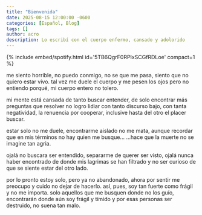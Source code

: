 ```yaml
---
title: "Bienvenida"
date: 2025-08-15 12:00:00 -0600
categories: [Español, Blog]
tags: []
author: acro 
description: Lo escribí con el cuerpo enfermo, cansado y adolorido 
---
```


{% include embed/spotify.html id='5TB6QgrF0RPIxSCGfRDLoe' compact=1 %}


<div class="poema">

me siento horrible,
no puedo conmigo, 
no se que me pasa, 
siento que no quiero estar vivo.
tal vez me duele el cuerpo y me pesen los ojos
pero no entiendo porqué, mi cuerpo entero no tolero.

mi mente está cansada de tanto buscar entender,
de solo encontrar más preguntas que resolver
no logro lidiar con tanto discurso bajo, con tanta negatividad,
la renuencia por cooperar,
inclusive hasta del otro el placer buscar.

estar solo no me duele,
encontrarme aislado no me mata,
aunque recordar que en mis términos no hay quien me busque...
...hace que la muerte no se imagine tan agria.

ojalá no buscara ser entendido,
separarme de querer ser visto,
ojalá nunca haber encontrado de donde mis lagrimas se han filtrado
y no ser curioso de que se siente estar del otro lado.

por lo pronto estoy solo,
pero ya no abandonado,
ahora por sentir me preocupo y cuido no dejar de hacerlo.
así, pues, soy tan fuerte como frágil y no me importa.
solo aquellos que me busquen donde no los guío, encontrarán donde aún soy frágil y tímido
y por esas personas ser destruido, no suena tan malo.
</div>

<!--more-->
